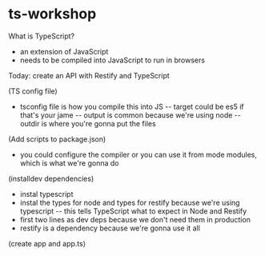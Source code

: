 # ts-workshop

What is TypeScript?
- an extension of JavaScript
- needs to be compiled into JavaScript to run in browsers

Today: 
create an API with Restify and TypeScript

(TS config file)
- tsconfig file is how you compile this into JS
-- target could be es5 if that's your jame
-- output is common because we're using node
-- outdir is where you're gonna put the files

(Add scripts to package.json)
- you could configure the compiler or you can use it from mode modules, which is what we're gonna do

(installdev dependencies)
- instal typescript
- instal the types for node and types for restify because we're using typescript
-- this tells TypeScript what to expect in Node and Restify
- first two lines as dev deps because we don't need them in production
- restify is a dependency because we're gonna use it all

(create app and app.ts)
